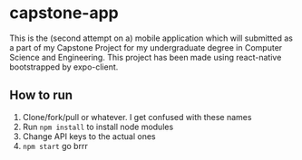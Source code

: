 # capstone-app
This is the (second attempt on a) mobile application which will submitted as a part of my Capstone Project for my undergraduate degree in Computer Science and Engineering. This project has been made using react-native bootstrapped by expo-client.

## How to run
1. Clone/fork/pull or whatever. I get confused with these names
2. Run ```npm install``` to install node modules
3. Change API keys to the actual ones
4. ```npm start``` go brrr

